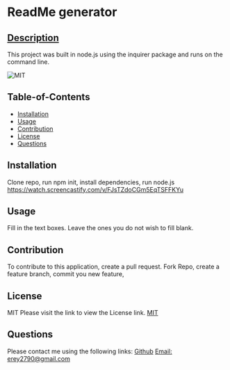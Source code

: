 # ReadMe generator
  ## [Description](#Table-of-Contents)
  This project was built in node.js using the inquirer package and runs on the command line.

  ![MIT](https://img.shields.io/badge/License-MIT-blue)
  ## Table-of-Contents
  * [Installation](#Installation)
  * [Usage](#Usage)
  * [Contribution](#Contribution)
  * [License](#License)
  * [Questions](#Questions)
  
  ## Installation 
  Clone repo, run npm init, install dependencies, run node.js
  https://watch.screencastify.com/v/FJsTZdoCGm5EqTSFFKYu

  ## Usage
  Fill in the text boxes. Leave the ones you do not wish to fill blank.

  ## Contribution
  To contribute to this application, create a pull request. Fork Repo, create a feature branch, commit you new feature, 

  ## License
  MIT
  Please visit the link to view the License link.
  [MIT](https://choosealicense.com/licenses/MIT)

  ## Questions
  Please contact me using the following links:
  [Github](https://github.com/erey2790)
  [Email: erey2790@gmail.com](mailto:erey2790@gmail.com)
  
  
